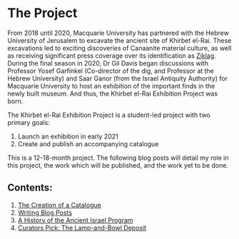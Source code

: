# The Project
From 2018 until 2020, Macquarie University has partnered with the Hebrew University of Jerusalem to excavate the ancient site of Khirbet el-Rai. These excavations led to exciting discoveries of Canaanite material culture, as well as receiving significant press coverage over its identification as [Ziklag](https://www.heritagedaily.com/2020/04/rare-figurines-uncovered-at-lost-biblical-city/127574). During the final season in 2020, Dr Gil Davis began discussions with Professor Yosef Garfinkel (Co-director of the dig, and Professor at the Hebrew University) and Saar Ganor (from the Israel Antiquity Authority) for Macquarie University to host an exhibition of the important finds in the newly built museum. And thus, the Khirbet el-Rai Exhibition Project was born. 

The Khirbet el-Rai Exhibition Project is a student-led project with two primary goals:
1.    Launch an exhibition in early 2021 
2.    Create and publish an accompanying catalogue 

This is a 12-18-month project. The following blog posts will detail my role in this project, the work which will be published, and the work yet to be done.
 
 ## Contents:
 1. [The Creation of a Catalogue](TheCreationofaCatalogue.md)
 2. [Writing Blog Posts](WritingBlogPosts.md)
 3. [A History of the Ancient Israel Program](AHistory.md)
 4. [Curators Pick: The Lamp-and-Bowl Deposit](Curatorspick.md)
